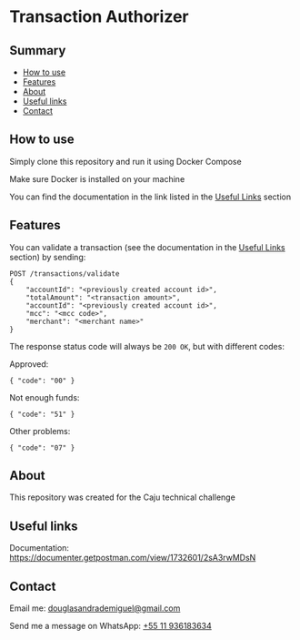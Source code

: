 
# Transaction Authorizer

## Summary

- [How to use](#how-to-use)
- [Features](#features)
- [About](#about)
- [Useful links](#useful-links)
- [Contact](#contact)

## How to use

Simply clone this repository and run it using Docker Compose

Make sure Docker is installed on your machine

You can find the documentation in the link listed in the [Useful Links](#useful-links) section

## Features

You can validate a transaction (see the documentation in the [Useful Links](#useful-links) section) by sending:

```
POST /transactions/validate
{
    "accountId": "<previously created account id>",
    "totalAmount": "<transaction amount>",
    "accountId": "<previously created account id>",
    "mcc": "<mcc code>",
    "merchant": "<merchant name>"
}
```

The response status code will always be `200 OK`, but with different codes:

Approved:
```
{ "code": "00" }
```

Not enough funds:
```
{ "code": "51" }
```

Other problems:
```
{ "code": "07" }
```

## About

This repository was created for the Caju technical challenge

## Useful links

Documentation: https://documenter.getpostman.com/view/1732601/2sA3rwMDsN

## Contact

Email me: douglasandrademiguel@gmail.com

Send me a message on WhatsApp: [+55 11 936183634](https://wa.me/5511936183634)
